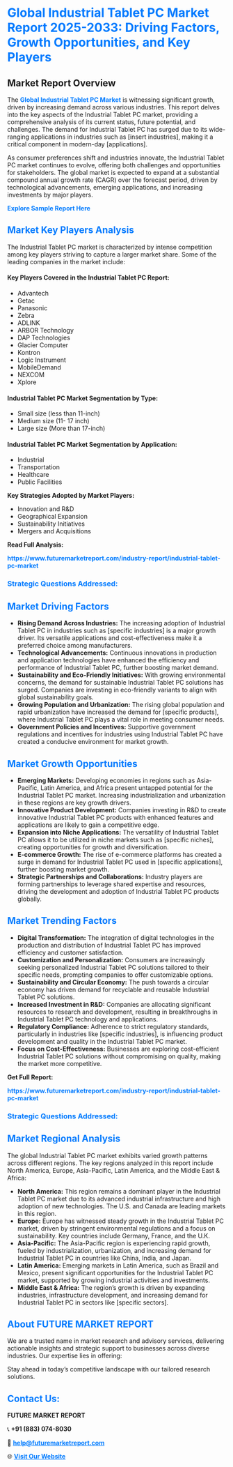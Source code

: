 <h1 style="color: #007BFF;">Global Industrial Tablet PC Market Report 2025-2033: Driving Factors, Growth Opportunities, and Key Players</h1>

<section id="overview">
<h2>Market Report Overview</h2>
<p>The <a href="https://www.futuremarketreport.com/industry-report/industrial-tablet-pc-market" style="color: #007BFF; text-decoration: none;"><strong>Global Industrial Tablet PC Market</strong></a> is witnessing significant growth, driven by increasing demand across various industries. This report delves into the key aspects of the Industrial Tablet PC market, providing a comprehensive analysis of its current status, future potential, and challenges. The demand for Industrial Tablet PC has surged due to its wide-ranging applications in industries such as [insert industries], making it a critical component in modern-day [applications].</p>
<p>As consumer preferences shift and industries innovate, the Industrial Tablet PC market continues to evolve, offering both challenges and opportunities for stakeholders. The global market is expected to expand at a substantial compound annual growth rate (CAGR) over the forecast period, driven by technological advancements, emerging applications, and increasing investments by major players.</p>
</section>

<section id="overview">
<p><a href="https://www.futuremarketreport.com/request-sample/reportId=63307" style="color: #007BFF; text-decoration: none;"><strong>Explore Sample Report Here</strong></a></p>
</section>

<section id="key-players">
<h2 style="color: #007BFF;">Market Key Players Analysis</h2>
<p>The Industrial Tablet PC market is characterized by intense competition among key players striving to capture a larger market share. Some of the leading companies in the market include:</p>
<h4>Key Players Covered in the Industrial Tablet PC Report:</h4>
<ul><li>Advantech</li><li>Getac</li><li>Panasonic</li><li>Zebra</li><li>ADLINK</li><li>ARBOR Technology</li><li>DAP Technologies</li><li>Glacier Computer</li><li>Kontron</li><li>Logic Instrument</li><li>MobileDemand</li><li>NEXCOM</li><li>Xplore</li></ul>
<h4>Industrial Tablet PC Market Segmentation by Type:</h4>
<ul><li>Small size (less than 11-inch)</li><li>Medium size (11- 17 inch)</li><li>Large size (More than 17-inch)</li></ul>

<h4>Industrial Tablet PC Market Segmentation by Application:</h4>
<ul><li>Industrial</li><li>Transportation</li><li>Healthcare</li><li>Public Facilities</li></ul>
<p><strong>Key Strategies Adopted by Market Players:</strong></p>
<ul>
<li>Innovation and R&D</li>
<li>Geographical Expansion</li>
<li>Sustainability Initiatives</li>
<li>Mergers and Acquisitions</li>
</ul>
</section>

<section>
<p><strong>Read Full Analysis: </strong></p><a href="https://www.futuremarketreport.com/industry-report/industrial-tablet-pc-market" style="color: #007BFF; text-decoration: none;"><strong>https://www.futuremarketreport.com/industry-report/industrial-tablet-pc-market</strong></a>
<h3 style="color: #007BFF;">Strategic Questions Addressed:</h3>
</section>

<section id="driving-factors">
<h2 style="color: #007BFF;">Market Driving Factors</h2>
<ul>
<li><strong>Rising Demand Across Industries:</strong> The increasing adoption of Industrial Tablet PC in industries such as [specific industries] is a major growth driver. Its versatile applications and cost-effectiveness make it a preferred choice among manufacturers.</li>
<li><strong>Technological Advancements:</strong> Continuous innovations in production and application technologies have enhanced the efficiency and performance of Industrial Tablet PC, further boosting market demand.</li>
<li><strong>Sustainability and Eco-Friendly Initiatives:</strong> With growing environmental concerns, the demand for sustainable Industrial Tablet PC solutions has surged. Companies are investing in eco-friendly variants to align with global sustainability goals.</li>
<li><strong>Growing Population and Urbanization:</strong> The rising global population and rapid urbanization have increased the demand for [specific products], where Industrial Tablet PC plays a vital role in meeting consumer needs.</li>
<li><strong>Government Policies and Incentives:</strong> Supportive government regulations and incentives for industries using Industrial Tablet PC have created a conducive environment for market growth.</li>
</ul>
</section>

<section id="growth-opportunities">
<h2 style="color: #007BFF;">Market Growth Opportunities</h2>
<ul>
<li><strong>Emerging Markets:</strong> Developing economies in regions such as Asia-Pacific, Latin America, and Africa present untapped potential for the Industrial Tablet PC market. Increasing industrialization and urbanization in these regions are key growth drivers.</li>
<li><strong>Innovative Product Development:</strong> Companies investing in R&D to create innovative Industrial Tablet PC products with enhanced features and applications are likely to gain a competitive edge.</li>
<li><strong>Expansion into Niche Applications:</strong> The versatility of Industrial Tablet PC allows it to be utilized in niche markets such as [specific niches], creating opportunities for growth and diversification.</li>
<li><strong>E-commerce Growth:</strong> The rise of e-commerce platforms has created a surge in demand for Industrial Tablet PC used in [specific applications], further boosting market growth.</li>
<li><strong>Strategic Partnerships and Collaborations:</strong> Industry players are forming partnerships to leverage shared expertise and resources, driving the development and adoption of Industrial Tablet PC products globally.</li>
</ul>
</section>

<section id="trending-factors">
<h2 style="color: #007BFF;">Market Trending Factors</h2>
<ul>
<li><strong>Digital Transformation:</strong> The integration of digital technologies in the production and distribution of Industrial Tablet PC has improved efficiency and customer satisfaction.</li>
<li><strong>Customization and Personalization:</strong> Consumers are increasingly seeking personalized Industrial Tablet PC solutions tailored to their specific needs, prompting companies to offer customizable options.</li>
<li><strong>Sustainability and Circular Economy:</strong> The push towards a circular economy has driven demand for recyclable and reusable Industrial Tablet PC solutions.</li>
<li><strong>Increased Investment in R&D:</strong> Companies are allocating significant resources to research and development, resulting in breakthroughs in Industrial Tablet PC technology and applications.</li>
<li><strong>Regulatory Compliance:</strong> Adherence to strict regulatory standards, particularly in industries like [specific industries], is influencing product development and quality in the Industrial Tablet PC market.</li>
<li><strong>Focus on Cost-Effectiveness:</strong> Businesses are exploring cost-efficient Industrial Tablet PC solutions without compromising on quality, making the market more competitive.</li>
</ul>
</section>

<section>
<p><strong>Get Full Report: </strong></p><a href="https://www.futuremarketreport.com/industry-report/industrial-tablet-pc-market" style="color: #007BFF; text-decoration: none;"><strong>https://www.futuremarketreport.com/industry-report/industrial-tablet-pc-market</strong></a>
<h3 style="color: #007BFF;">Strategic Questions Addressed:</h3>
</section>


<section id="regional-analysis">
<h2 style="color: #007BFF;">Market Regional Analysis</h2>
<p>The global Industrial Tablet PC market exhibits varied growth patterns across different regions. The key regions analyzed in this report include North America, Europe, Asia-Pacific, Latin America, and the Middle East & Africa:</p>
<ul>
<li><strong>North America:</strong> This region remains a dominant player in the Industrial Tablet PC market due to its advanced industrial infrastructure and high adoption of new technologies. The U.S. and Canada are leading markets in this region.</li>
<li><strong>Europe:</strong> Europe has witnessed steady growth in the Industrial Tablet PC market, driven by stringent environmental regulations and a focus on sustainability. Key countries include Germany, France, and the U.K.</li>
<li><strong>Asia-Pacific:</strong> The Asia-Pacific region is experiencing rapid growth, fueled by industrialization, urbanization, and increasing demand for Industrial Tablet PC in countries like China, India, and Japan.</li>
<li><strong>Latin America:</strong> Emerging markets in Latin America, such as Brazil and Mexico, present significant opportunities for the Industrial Tablet PC market, supported by growing industrial activities and investments.</li>
<li><strong>Middle East & Africa:</strong> The region’s growth is driven by expanding industries, infrastructure development, and increasing demand for Industrial Tablet PC in sectors like [specific sectors].</li>
</ul>
</section>

<footer>
<h2 style="color: #007BFF;">About FUTURE MARKET REPORT</h2>
<p>We are a trusted name in market research and advisory services, delivering actionable insights and strategic support to businesses across diverse industries. Our expertise lies in offering:</p>

<p>Stay ahead in today’s competitive landscape with our tailored research solutions.</p>

<h2 style="color: #007BFF;">Contact Us:</h2>
<p><strong>FUTURE MARKET REPORT</strong></p>
<p>📞 <strong>+91 (883) 074-8030</strong></p>
<p>📧 <strong><a href="mailto:help@futuremarketreport.com" style="color: #007BFF;">help@futuremarketreport.com</a></strong></p>
<p>🌐 <strong><a href="https://www.futuremarketreport.com/" style="color: #007BFF;">Visit Our Website</a></strong></p>
</footer>